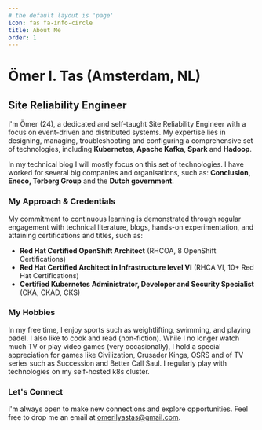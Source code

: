 ```yaml
---
# the default layout is 'page'
icon: fas fa-info-circle
title: About Me
order: 1
---
```


# Ömer I. Tas  (Amsterdam, NL)

## Site Reliability Engineer

I'm Ömer (24), a dedicated and self-taught Site Reliability Engineer with a focus on event-driven and distributed systems. My expertise lies in designing, managing, troubleshooting and configuring a comprehensive set of technologies, including **Kubernetes**, **Apache Kafka**, **Spark** and **Hadoop**.


In my technical blog I will mostly focus on this set of technologies. I have worked for several big companies and organisations, such as: **Conclusion, Eneco, Terberg Group** and the **Dutch government**.

### My Approach & Credentials

My commitment to continuous learning is demonstrated through regular engagement with technical literature, blogs, hands-on experimentation, and attaining certifications and titles, such as: 
- **Red Hat Certified OpenShift Architect** (RHCOA, 8 OpenShift Certifications)
- **Red Hat Certified Architect in Infrastructure level VI** (RHCA VI, 10+ Red Hat Certifications)
- **Certified Kubernetes Administrator, Developer and Security Specialist** (CKA, CKAD, CKS) 

### My Hobbies

In my free time, I enjoy sports such as weightlifting, swimming, and playing padel. I also like to cook and read (non-fiction). While I no longer watch much TV or play video games (very occasionally), I hold a special appreciation for games like Civilization, Crusader Kings, OSRS and of TV series such as Succession and Better Call Saul. I regularly play with technologies on my self-hosted k8s cluster.

### Let's Connect

I'm always open to make new connections and explore opportunities. Feel free to drop me an email at omerilyastas@gmail.com. 
